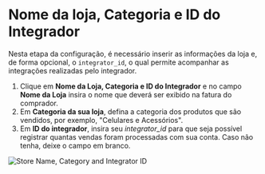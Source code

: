 # Nome da loja, Categoria e ID do Integrador

Nesta etapa da configuração, é necessário inserir as informações da loja e, de forma opcional, o `integrator_id`, o qual permite acompanhar as integrações realizadas pelo integrador.


1. Clique em **Nome da Loja, Categoria e ID do Integrador** e no campo **Nome da Loja** insira o nome que deverá ser exibido na fatura do comprador.
2. Em **Categoria da sua loja**, defina a categoria dos produtos que são vendidos, por exemplo, "Celulares e Acessórios".
3. Em **ID do integrador**, insira seu _integrator_id_ para que seja possível registrar quantas vendas foram processadas com sua conta. Caso não tenha, deixe o campo em branco.

![Store Name, Category and Integrator ID](/images/magento-two/nome_cat_id.png.png)